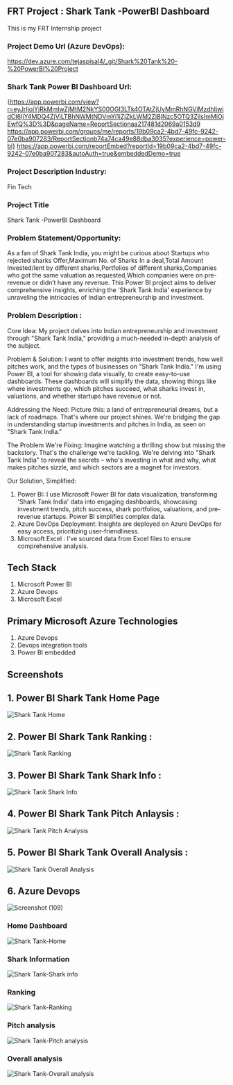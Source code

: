 ## FRT Project : Shark Tank -PowerBI Dashboard 
This is my FRT Internship project

### Project Demo Url (Azure DevOps):
https://dev.azure.com/tejaspisal4/_git/Shark%20Tank%20-%20PowerBI%20Project
 
### Shark Tank Power BI Dashboard Url:
{https://app.powerbi.com/view?r=eyJrIjoiYjRkMmIwZjMtM2NkYS00OGI3LTk4OTAtZjUyMmRhNGViMzdhIiwidCI6IjY4MDQ4ZjViLTBhNWMtNDVmYi1iZjZkLWM2ZjBjNzc5OTQ3ZiIsImMiOjEwfQ%3D%3D&pageName=ReportSectionaa217481d2069a0153d9
https://app.powerbi.com/groups/me/reports/19b09ca2-4bd7-49fc-9242-07e0ba907283/ReportSectionb74a74ca49e88dba3035?experience=power-bi}
https://app.powerbi.com/reportEmbed?reportId=19b09ca2-4bd7-49fc-9242-07e0ba907283&autoAuth=true&embeddedDemo=true

### Project Description Industry: 
Fin Tech 
### Project Title
Shark Tank -PowerBI Dashboard 


### Problem Statement/Opportunity: 
As a fan of Shark Tank India, you might be curious about
Startups who rejected sharks Offer,Maximum No. of Sharks In a deal,Total Amount Invested/lent by different sharks,Portfolios of different sharks,Companies who got the same valuation as requested,Which companies were on pre-revenue or didn’t have any revenue. This Power BI project aims to deliver comprehensive insights, enriching the 'Shark Tank India' experience by unraveling the intricacies of Indian entrepreneurship and investment.


### Problem Description :
Core Idea:
My project delves into Indian entrepreneurship and investment through "Shark Tank India," providing a much-needed in-depth analysis of the subject.

Problem & Solution:
I want to offer insights into investment trends, how well pitches work, and the types of businesses on "Shark Tank India." I'm using Power BI, a tool for showing data visually, to create easy-to-use dashboards. These dashboards will simplify the data, showing things like where investments go, which pitches succeed, what sharks invest in, valuations, and whether startups have revenue or not.

Addressing the Need:
Picture this: a land of entrepreneurial dreams, but a lack of roadmaps. That's where our project shines. We're bridging the gap in understanding startup investments and pitches in India, as seen on "Shark Tank India."

The Problem We're Fixing:
Imagine watching a thrilling show but missing the backstory. That's the challenge we're tackling. We're delving into "Shark Tank India" to reveal the secrets – who's investing in what and why, what makes pitches sizzle, and which sectors are a magnet for investors.


Our Solution, Simplified:
1. Power BI: I use Microsoft Power BI for data visualization, transforming 'Shark Tank India' data into engaging dashboards, showcasing investment trends, pitch success, shark portfolios, valuations, and pre-revenue startups. Power BI simplifies complex data.
2. Azure DevOps Deployment: Insights are deployed on Azure DevOps for easy access, prioritizing user-friendliness.
3. Microsoft Excel : I've sourced data from  Excel files to ensure comprehensive analysis.

## Tech Stack
1. Microsoft Power BI 
2. Azure Devops 
3. Microsoft Excel 


## Primary Microsoft Azure Technologies

1. Azure Devops
2. Devops integration tools
3. Power BI embedded 



## Screenshots

## 1. Power BI Shark Tank Home Page

![Shark Tank Home](https://github.com/pisal-tejas/shark-tank-PowerBI/blob/main/Shark%20Tank%20JPG%20files/powerbi%20shark-tank-home.png)

## 2. Power BI Shark Tank Ranking :
![Shark Tank Ranking](https://github.com/pisal-tejas/shark-tank-PowerBI/blob/main/Shark%20Tank%20JPG%20files/powerbi%20shark%20tank%20ranking.png)

## 3. Power BI Shark Tank Shark Info :
![Shark Tank Shark Info](https://github.com/pisal-tejas/shark-tank-PowerBI/blob/main/Shark%20Tank%20JPG%20files/powerbi-shark%20tank%20info.png)


## 4. Power BI Shark Tank Pitch Anlaysis :
![Shark Tank Pitch Analysis](https://github.com/pisal-tejas/shark-tank-PowerBI/blob/main/Shark%20Tank%20JPG%20files/powerbi%20shark%20tank%20pitch%20analysis.png)


## 5. Power BI Shark Tank Overall Analysis :
![Shark Tank Overall Analysis](https://github.com/pisal-tejas/shark-tank-PowerBI/blob/main/Shark%20Tank%20JPG%20files/powerbi%20shark%20tank%20overall%20analysis.png)


## 6. Azure Devops 
![Screenshot (109)](https://github.com/pisal-tejas/shark-tank-PowerBI/blob/main/Shark%20Tank%20JPG%20files/azure%20devops.png)

###  Home Dashboard 
![Shark Tank-Home](https://github.com/pisal-tejas/shark-tank-PowerBI/blob/main/Shark%20Tank%20JPG%20files/home%20dashboard.png)

### Shark Information
![Shark Tank-Shark info](https://github.com/pisal-tejas/shark-tank-PowerBI/blob/main/Shark%20Tank%20JPG%20files/Shark%20Tank-Shark%20info.png)

### Ranking
![Shark Tank-Ranking](https://github.com/pisal-tejas/shark-tank-PowerBI/blob/main/Shark%20Tank%20JPG%20files/Shark%20Tank-Ranking.png)

### Pitch analysis
![Shark Tank-Pitch analysis](https://github.com/pisal-tejas/shark-tank-PowerBI/blob/main/Shark%20Tank%20JPG%20files/Shark%20Tank-Pitch%20analysis.png)

### Overall analysis
![Shark Tank-Overall analysis](https://github.com/pisal-tejas/shark-tank-PowerBI/blob/main/Shark%20Tank%20JPG%20files/Shark%20Tank-Overall%20analysis.png)








